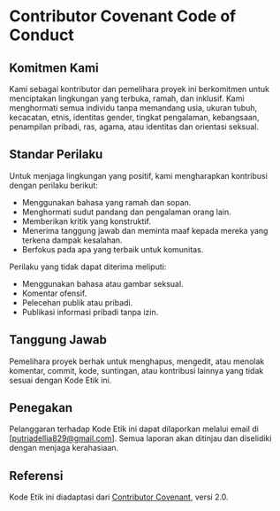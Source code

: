 # Contributor Covenant Code of Conduct

## Komitmen Kami
Kami sebagai kontributor dan pemelihara proyek ini berkomitmen untuk menciptakan lingkungan yang terbuka, ramah, dan inklusif. Kami menghormati semua individu tanpa memandang usia, ukuran tubuh, kecacatan, etnis, identitas gender, tingkat pengalaman, kebangsaan, penampilan pribadi, ras, agama, atau identitas dan orientasi seksual.

## Standar Perilaku
Untuk menjaga lingkungan yang positif, kami mengharapkan kontribusi dengan perilaku berikut:
- Menggunakan bahasa yang ramah dan sopan.
- Menghormati sudut pandang dan pengalaman orang lain.
- Memberikan kritik yang konstruktif.
- Menerima tanggung jawab dan meminta maaf kepada mereka yang terkena dampak kesalahan.
- Berfokus pada apa yang terbaik untuk komunitas.

Perilaku yang tidak dapat diterima meliputi:
- Menggunakan bahasa atau gambar seksual.
- Komentar ofensif.
- Pelecehan publik atau pribadi.
- Publikasi informasi pribadi tanpa izin.

## Tanggung Jawab
Pemelihara proyek berhak untuk menghapus, mengedit, atau menolak komentar, commit, kode, suntingan, atau kontribusi lainnya yang tidak sesuai dengan Kode Etik ini.

## Penegakan
Pelanggaran terhadap Kode Etik ini dapat dilaporkan melalui email di [putriadellia829@gmail.com]. Semua laporan akan ditinjau dan diselidiki dengan menjaga kerahasiaan.

## Referensi
Kode Etik ini diadaptasi dari [Contributor Covenant](https://www.contributor-covenant.org), versi 2.0.
